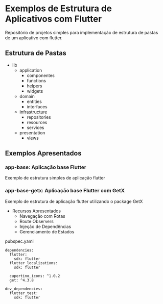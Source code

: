 # Exemplos de Estrutura de Aplicativos com Flutter

Repositório de projetos simples para implementação de estrutura de pastas de um aplicativo com flutter.

## Estrutura de Pastas

* lib
  * application
    * componentes
    * functions
    * helpers
    * widgets
  * domain
    * entities
    * interfaces
  * infrastructure
    * repositories
    * resources
    * services
  * presentation
    * views

## Exemplos Apresentados

### app-base: Aplicação base Flutter

Exemplo de estrutura simples de aplicação flutter

### app-base-getx: Aplicação base Flutter com GetX

Exemplo de estrutura de aplicação flutter utilizando o package GetX

* Recursos Apresentados
  * Navegação com Rotas
  * Route Observers
  * Injeção de Dependências
  * Gerenciamento de Estados

pubspec.yaml

```
dependencies:
  flutter:
    sdk: flutter
  flutter_localizations:
    sdk: flutter

  cupertino_icons: ^1.0.2
  get: ^4.3.8

dev_dependencies:
  flutter_test:
    sdk: flutter
```
